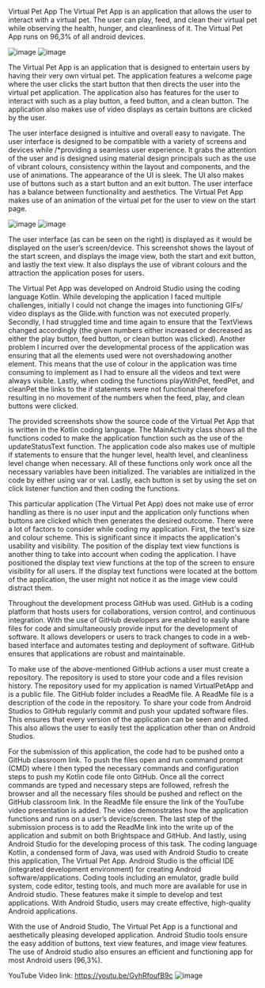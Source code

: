  Virtual Pet App 
The Virtual Pet App is an application that allows the user to interact with a virtual pet. The user can play, feed, and clean their virtual pet while observing the health, hunger, and cleanliness of it. The Virtual Pet App runs on 96,3% of all android devices. 

 
![image](https://github.com/Su12345667/VirtualPetApp/assets/163244104/3640d133-e84a-49c3-9ad9-061d4cb4a2cf)
![image](https://github.com/Su12345667/VirtualPetApp/assets/163244104/524825dd-587a-48bc-91a3-e18737c0dab0)

The Virtual Pet App is an application that is designed to entertain users by having their very own virtual pet. The application features a welcome page where the user clicks the start button that then directs the user into the virtual pet application. The application also has features for the user to interact with such as a play button, a feed button, and a clean button. The application also makes use of video displays as certain buttons are clicked by the user.

The user interface designed is intuitive and overall easy to navigate. The user interface is designed to be compatible with a variety of screens and devices while /*providing a seamless user experience. It grabs the attention of the user and is designed using material design principals such as the use of vibrant colours, consistency within the layout and components, and the use of animations. The appearance of the UI is sleek. The UI also makes use of buttons such as a start button and an exit button. The user interface has a balance between functionality and aesthetics. The Virtual Pet App makes use of an animation of the virtual pet for the user to view on the start page. 

![image](https://github.com/Su12345667/VirtualPetApp/assets/163244104/7ab2d8af-f821-460f-a69a-6eef88b4e4b2)
![image](https://github.com/Su12345667/VirtualPetApp/assets/163244104/e9e8f42a-51ea-4630-ab70-bccf4bd2cf72)


The user interface (as can be seen on the right) is displayed as it would be displayed on the user’s screen/device. This screenshot shows the layout of the start screen, and displays the image view, both the start and exit button, and lastly the text view. It also displays the use of vibrant colours and the attraction the application poses for users.





The Virtual Pet App was developed on Android Studio using the coding language Kotlin. While developing the application I faced multiple challenges, initially I could not change the images into functioning GIFs/ video displays as the Glide.with function was not executed properly. Secondly, I had struggled time and time again to ensure that the TextViews changed accordingly (the given numbers either increased or decreased as either the play button, feed button, or clean button was clicked). Another problem I incurred over the developmental process of the application was ensuring that all the elements used were not overshadowing another element. This means that the use of colour in the application was time consuming to implement as I had to ensure all the videos and text were always visible. Lastly, when coding the functions playWithPet, feedPet, and cleanPet the links to the if statements were not functional therefore resulting in no movement of the numbers when the feed, play, and clean buttons were clicked. 

The provided screenshots show the source code of the Virtual Pet App that is written in the Kotlin coding language. The MainActivity class shows all the functions coded to make the application function such as the use of the updateStatusText function. The application code also makes use of multiple if statements to ensure that the hunger level, health level, and cleanliness level change when necessary. All of these functions only work once all the necessary variables have been initialized. The variables are initialized in the code by either using var or val. Lastly, each button is set by using the set on click listener function and then coding the functions. 

 

 

 

This particular application (The Virtual Pet App) does not make use of error handling as there is no user input and the application only functions when buttons are clicked which then generates the desired outcome. 
There were a lot of factors to consider while coding my application. First, the text's size and colour scheme. This is significant since it impacts the application's usability and visibility. The position of the display text view functions is another thing to take into account when coding the application. I have positioned the display text view functions at the top of the screen to ensure visibility for all users. If the display text functions were located at the bottom of the application, the user might not notice it as the image view could distract them. 

Throughout the development process GitHub was used. GitHub is a coding platform that hosts users for collaborations, version control, and continuous integration. With the use of GitHub developers are enabled to easily share files for code and simultaneously provide input for the development of software. It allows developers or users to track changes to code in a web-based interface and automates testing and deployment of software. GitHub ensures that applications are robust and maintainable.
 

To make use of the above-mentioned GitHub actions a user must create a repository. The repository is used to store your code and a files revision history. The repository used for my application is named VirtualPetApp and is a public file. The GitHub folder includes a ReadMe file. A ReadMe file is a description of the code in the repository. To share your code from Android Studios to GitHub regularly commit and push your updated software files. This ensures that every version of the application can be seen and edited. This also allows the user to easily test the application other than on Android Studios. 

For the submission of this application, the code had to be pushed onto a GitHub classroom link. To push the files open and run command prompt (CMD) where I then typed the necessary commands and configuration steps to push my Kotlin code file onto GitHub. Once all the correct commands are typed and necessary steps are followed, refresh the browser and all the necessary files should be pushed and reflect on the GitHub classroom link. In the ReadMe file ensure the link of the YouTube video presentation is added.  The video demonstrates how the application functions and runs on a user’s device/screen. The last step of the submission process is to add the ReadMe link into the write up of the application and submit on both Brightspace and GitHub. 
And lastly, using Android Studio for the developing process of this task. The coding language Kotlin, a condensed form of Java, was used with Android Studio to create this application, The Virtual Pet App. Android Studio is the official IDE (integrated development environment) for creating Android software/applications. Coding tools including an emulator, gradle build system, code editor, testing tools, and much more are available for use in Android studio. These features make it simple to develop and test applications. With Android Studio, users may create effective, high-quality Android applications. 

 

With the use of Android Studio, The Virtual Pet App is a functional and aesthetically pleasing developed application. Android Studio tools ensure the easy addition of buttons, text view features, and image view features. The use of Android studio also ensures an efficient and functioning app for most Android users (96,3%).

YouTube Video link:
https://youtu.be/GyhRfoufB9c
![image](https://github.com/Su12345667/VirtualPetApp/assets/163244104/24840e4e-5cd5-4b38-a3f5-79401d55d6c7)
